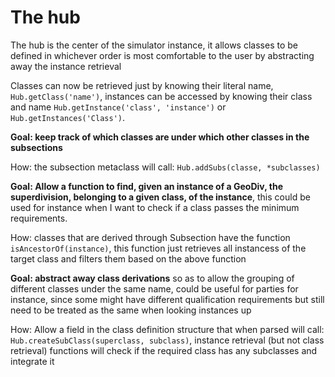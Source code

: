 # The hub
The hub is the center of the simulator instance, it allows classes to be defined in whichever 
order is most comfortable to the user by abstracting away the instance retrieval

Classes can now be retrieved just by knowing their literal name, `Hub.getClass('name')`, instances
can be accessed by knowing their class and name `Hub.getInstance('class', 'instance')` or 
`Hub.getInstances('Class')`.

**Goal: keep track of which classes are under which other classes in the subsections**

How: the subsection metaclass will call: `Hub.addSubs(classe, *subclasses)`

**Goal: Allow a function to find, given an instance of a GeoDiv, the superdivision, belonging to a
given class, of the instance**, this could be used for instance when I want to check if a class
passes the minimum requirements.

How: classes that are derived through Subsection have the function `isAncestorOf(instance)`, this
function just retrieves all instancess of the target class and filters them based on the above 
function

**Goal: abstract away class derivations** so as to allow the grouping of different classes under
the same name, could be useful for parties for instance, since some might have different 
qualification requirements but still need to be treated as the same when looking instances up

How: Allow a field in the class definition structure that when parsed will call:
`Hub.createSubClass(superclass, subclass)`, instance retrieval (but not class retrieval) functions
will check if the required class has any subclasses and integrate it
